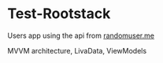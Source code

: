 # Test-Rootstack

Users app using the api from [randomuser.me](https://randomuser.me/documentation)

MVVM architecture, LivaData, ViewModels
